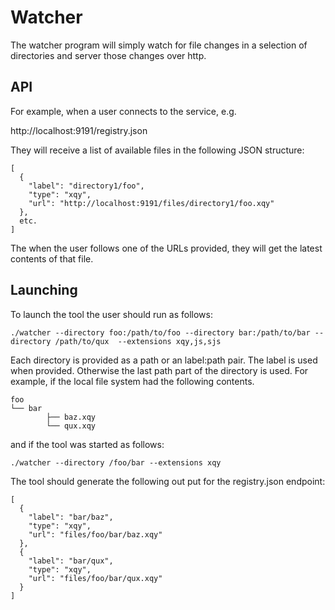 # Watcher

The watcher program will simply watch for file changes in a selection of directories and server those changes over http.

## API

For example, when a user connects to the service, e.g.

http://localhost:9191/registry.json

They will receive a list of available files in the following JSON structure:

    [
      {
        "label": "directory1/foo",
        "type": "xqy",
        "url": "http://localhost:9191/files/directory1/foo.xqy"
      },
      etc.
    ]

The when the user follows one of the URLs provided, they will get the latest contents of that file.

## Launching

To launch the tool the user should run as follows:

    ./watcher --directory foo:/path/to/foo --directory bar:/path/to/bar --directory /path/to/qux  --extensions xqy,js,sjs

Each directory is provided as a path or an label:path pair. The label is used
when provided. Otherwise the last path part of the directory is used. For
example, if the local file system had the following contents.

    foo
    └── bar
            ├── baz.xqy
            └── qux.xqy

and if the tool was started as follows:
   
    ./watcher --directory /foo/bar --extensions xqy

The tool should generate the following out put for the registry.json endpoint:

    [
      {
        "label": "bar/baz",
        "type": "xqy",
        "url": "files/foo/bar/baz.xqy"
      },
      {
        "label": "bar/qux",
        "type": "xqy",
        "url": "files/foo/bar/qux.xqy"
      }
    ]
		    
